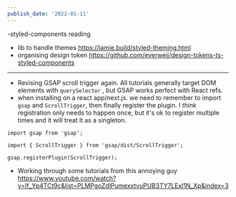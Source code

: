 ```yaml
---
publish_date: '2022-01-11'
---
```

-styled-components reading
- lib to handle themes https://jamie.build/styled-theming.html
- organising design token https://github.com/everweij/design-tokens-ts-styled-components

---

- Revising GSAP scroll trigger again.  All tutorials generally target DOM elements with `querySelector` , but GSAP works perfect with React refs.
- when installing on a react app/next.js. we need to remember to import `gsap` and `ScrollTrigger`, then finally register the plugin. I _think_ registration only needs to happen once, but it's ok to register multiple times and it will treat it as a singleton.

```
import gsap from 'gsap';

import { ScrollTrigger } from 'gsap/dist/ScrollTrigger';

gsap.registerPlugin(ScrollTrigger);
```

- Working through some tutorials from this annoying guy https://www.youtube.com/watch?v=If_Yp4TCt9c&list=PLMPgoZdlPumexxtvuPUB3TY7LExI1N_Xp&index=3

